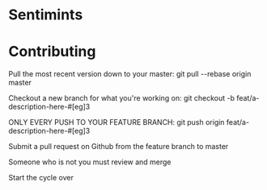 # Sentimints


# Contributing

Pull the most recent version down to your master:
git pull --rebase origin master

Checkout a new branch for what you're working on:
git checkout -b feat/a-description-here-#[eg]3

ONLY EVERY PUSH TO YOUR FEATURE BRANCH:
git push origin feat/a-description-here-#[eg]3

Submit a pull request on Github from the feature branch to master

Someone who is not you must review and merge

Start the cycle over
